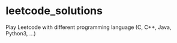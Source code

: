 # leetcode_solutions
Play Leetcode with different programming language (C, C++, Java, Python3, ...)

